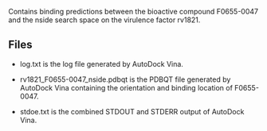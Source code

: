 Contains binding predictions between the bioactive compound F0655-0047 and the nside search space on the virulence factor rv1821.

## Files

- log.txt is the log file generated by AutoDock Vina.

- rv1821_F0655-0047_nside.pdbqt is the PDBQT file generated by AutoDock Vina containing the orientation and binding location of F0655-0047.

- stdoe.txt is the combined STDOUT and STDERR output of AutoDock Vina.

